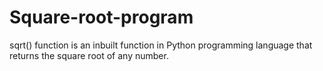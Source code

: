 # Square-root-program
sqrt() function is an inbuilt function in Python programming language that returns the square root of any number.
